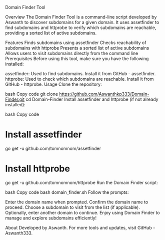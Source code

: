 Domain Finder Tool

Overview
The Domain Finder Tool is a command-line script developed by Aswanth to discover subdomains for a given domain. It uses assetfinder to find subdomains and httprobe to verify which subdomains are reachable, providing a sorted list of active subdomains.

Features
Finds subdomains using assetfinder
Checks reachability of subdomains with httprobe
Presents a sorted list of active subdomains
Allows users to visit subdomains directly from the command line
Prerequisites
Before using this tool, make sure you have the following installed:

assetfinder: Used to find subdomains. Install it from GitHub - assetfinder.
httprobe: Used to check which subdomains are reachable. Install it from GitHub - httprobe.
Usage
Clone the repository:

bash
Copy code
git clone https://github.com/Aswanthkp333/Domain-Finder.git
cd Domain-Finder
Install assetfinder and httprobe (if not already installed):

bash
Copy code
# Install assetfinder
go get -u github.com/tomnomnom/assetfinder

# Install httprobe
go get -u github.com/tomnomnom/httprobe
Run the Domain Finder script:

bash
Copy code
bash domain_finder.sh
Follow the prompts:

Enter the domain name when prompted.
Confirm the domain name to proceed.
Choose a subdomain to visit from the list (if applicable).
Optionally, enter another domain to continue.
Enjoy using Domain Finder to manage and explore subdomains efficiently!

About
Developed by Aswanth. For more tools and updates, visit GitHub - Aswanth333.
